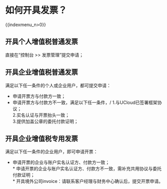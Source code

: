 # 如何开具发票？

{{indexmenu_n>0}}

## 开具个人增值税普通发票

直接在“控制台 \>\> 发票管理”提交申请；  

## 开具企业增值税普通发票

满足以下任一条件的个人或企业用户，都可提交申请：

  - 申请开票方与付款方一致；  
  - 申请开票方与付款方不一致，满足以下任一条件，/
    1.与UCloud已签署框架协议；  
    2.实名认证与开票抬头一致；  
    3.提供加盖公章的委托付款证明；  
        
## 开具企业增值税专用发票

满足以下任一条件的企业用户，即可申请开票：

  - 申请开票的企业与账户实名认证方、付款方一致；  
    \* 申请开票的企业与账户实名认证方、付款方不一致，需补充共用协议与委托付款证明；  
    \* 开具境外公司invoice：请联系客户经理与财务中心确认后，提交开票申请。

